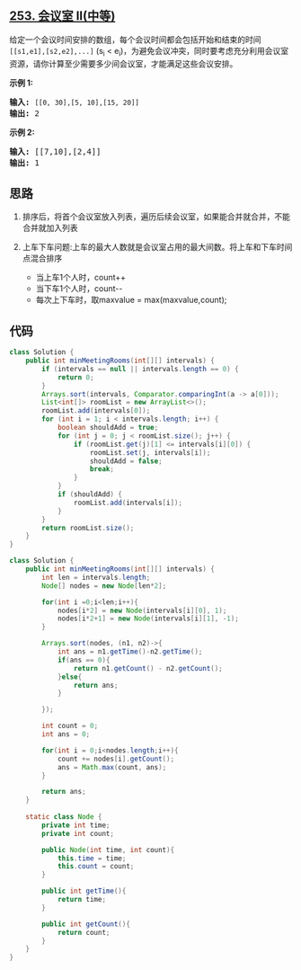 ## [253. 会议室 II(中等)](https://leetcode-cn.com/problems/meeting-rooms-ii/)
<div class="notranslate"><p>给定一个会议时间安排的数组，每个会议时间都会包括开始和结束的时间 <code>[[s1,e1],[s2,e2],...]</code> (s<sub>i</sub> &lt; e<sub>i</sub>)，为避免会议冲突，同时要考虑充分利用会议室资源，请你计算至少需要多少间会议室，才能满足这些会议安排。</p>

<p><strong>示例 1:</strong></p>

<pre><strong>输入:</strong> <code>[[0, 30],[5, 10],[15, 20]]</code>
<strong>输出:</strong> 2</pre>

<p><strong>示例 2:</strong></p>

<pre><strong>输入:</strong> [[7,10],[2,4]]
<strong>输出:</strong> 1</pre>
</div>

## 思路
1. 排序后，将首个会议室放入列表，遍历后续会议室，如果能合并就合并，不能合并就加入列表

2. 上车下车问题:上车的最大人数就是会议室占用的最大间数。将上车和下车时间点混合排序
    - 当上车1个人时，count++
    - 当下车1个人时，count--
    - 每次上下车时，取maxvalue = max(maxvalue,count);

## 代码
```java
class Solution {
    public int minMeetingRooms(int[][] intervals) {
        if (intervals == null || intervals.length == 0) {
            return 0;
        }
        Arrays.sort(intervals, Comparator.comparingInt(a -> a[0]));
        List<int[]> roomList = new ArrayList<>();
        roomList.add(intervals[0]);
        for (int i = 1; i < intervals.length; i++) {
            boolean shouldAdd = true;
            for (int j = 0; j < roomList.size(); j++) {
                if (roomList.get(j)[1] <= intervals[i][0]) {
                    roomList.set(j, intervals[i]);
                    shouldAdd = false;
                    break;
                }
            }
            if (shouldAdd) {
                roomList.add(intervals[i]);
            }
        }
        return roomList.size();
    }
}
```
```java
class Solution {
    public int minMeetingRooms(int[][] intervals) {
        int len = intervals.length;
        Node[] nodes = new Node[len*2];

        for(int i =0;i<len;i++){
            nodes[i*2] = new Node(intervals[i][0], 1);
            nodes[i*2+1] = new Node(intervals[i][1], -1);
        }

        Arrays.sort(nodes, (n1, n2)->{
            int ans = n1.getTime()-n2.getTime();
            if(ans == 0){
                return n1.getCount() - n2.getCount();
            }else{
                return ans;
            }

        });

        int count = 0;
        int ans = 0;

        for(int i = 0;i<nodes.length;i++){
            count += nodes[i].getCount();
            ans = Math.max(count, ans);
        }

        return ans;
    }
    
    static class Node {
        private int time;
        private int count;

        public Node(int time, int count){
            this.time = time;
            this.count = count;
        }

        public int getTime(){
            return time;
        }

        public int getCount(){
            return count;
        }
    }
}
```